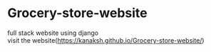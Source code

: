 # Grocery-store-website
full stack website using django<br>
visit the website(https://kanaksh.github.io/Grocery-store-website/)
